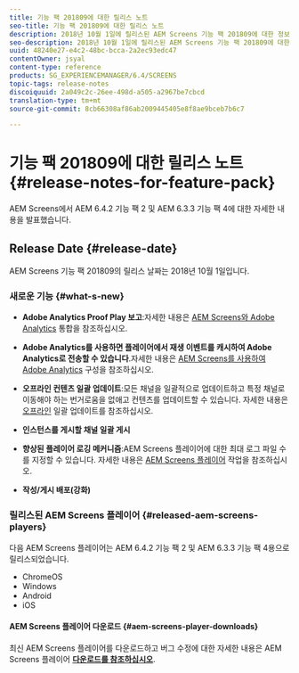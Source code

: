 ```yaml
---
title: 기능 팩 201809에 대한 릴리스 노트
seo-title: 기능 팩 201809에 대한 릴리스 노트
description: 2018년 10월 1일에 릴리스된 AEM Screens 기능 팩 201809에 대한 정보를 보려면 이 페이지를 따르십시오.
seo-description: 2018년 10월 1일에 릴리스된 AEM Screens 기능 팩 201809에 대한 정보를 보려면 이 페이지를 따르십시오.
uuid: 48240e27-e4c2-48bc-bcca-2a2ec93edc47
contentOwner: jsyal
content-type: reference
products: SG_EXPERIENCEMANAGER/6.4/SCREENS
topic-tags: release-notes
discoiquuid: 2a049c2c-26ee-498d-a505-a2967be7cbcd
translation-type: tm+mt
source-git-commit: 8cb66308af86ab2009445405e8f8ae9bceb7b6c7

---
```



# 기능 팩 201809에 대한 릴리스 노트{#release-notes-for-feature-pack}

AEM Screens에서 AEM 6.4.2 기능 팩 2 및 AEM 6.3.3 기능 팩 4에 대한 자세한 내용을 발표했습니다.

## Release Date {#release-date}

AEM Screens 기능 팩 201809의 릴리스 날짜는 2018년 10월 1일입니다.

### 새로운 기능 {#what-s-new}

* **Adobe Analytics Proof Play 보고**:자세한 내용은 [AEM Screens와 Adobe Analytics](/help/screens/adobe-analytics-integration-aem-screens.md) 통합을 참조하십시오.

* **Adobe Analytics를 사용하면 플레이어에서 재생 이벤트를 캐시하여 Adobe Analytics로 전송할 수 있습니다**.자세한 내용은 [AEM Screens를 사용하여 Adobe Analytics](/help/screens/configuring-adobe-analytics-aem-screens.md) 구성을 참조하십시오.

* **오프라인 컨텐츠 일괄 업데이트**:모든 채널을 일괄적으로 업데이트하고 특정 채널로 이동해야 하는 번거로움을 없애고 컨텐츠를 업데이트할 수 있습니다. 자세한 내용은 [오프라인](/help/screens/bulk-offline-update.md) 일괄 업데이트를 참조하십시오.

* **인스턴스를 게시할 채널 일괄 게시**
* **향상된 플레이어 로깅 메커니즘**:AEM Screens 플레이어에 대한 최대 로그 파일 수를 지정할 수 있습니다. 자세한 내용은 [AEM Screens 플레이어](/help/screens/working-with-screens-player.md) 작업을 참조하십시오.

* **작성/게시 배포(강화)**

### 릴리스된 AEM Screens 플레이어 {#released-aem-screens-players}

다음 AEM Screens 플레이어는 AEM 6.4.2 기능 팩 2 및 AEM 6.3.3 기능 팩 4용으로 릴리스되었습니다.

* ChromeOS
* Windows
* Android
* iOS

#### AEM Screens 플레이어 다운로드 {#aem-screens-player-downloads}

최신 AEM Screens 플레이어를 다운로드하고 버그 수정에 대한 자세한 내용은 AEM Screens 플레이어 [**다운로드를 참조하십시오&#x200B;**](https://download.macromedia.com/screens/).
